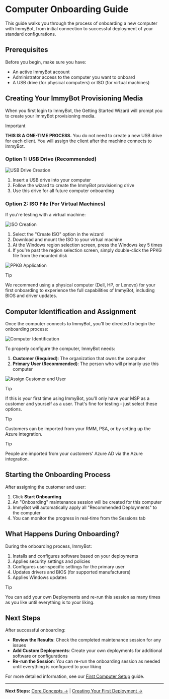 # Computer Onboarding Guide

This guide walks you through the process of onboarding a new computer with ImmyBot, from initial connection to successful deployment of your standard configurations.

## Prerequisites

Before you begin, make sure you have:
- An active ImmyBot account
- Administrator access to the computer you want to onboard
- A USB drive (for physical computers) or ISO (for virtual machines)

## Creating Your ImmyBot Provisioning Media

When you first login to ImmyBot, the Getting Started Wizard will prompt you to create your ImmyBot provisioning media.

> [!IMPORTANT]
> **THIS IS A ONE-TIME PROCESS.** You do not need to create a new USB drive for each client. You will assign the client after the machine connects to ImmyBot.

### Option 1: USB Drive (Recommended)

![USB Drive Creation](https://user-images.githubusercontent.com/1424395/173570369-b7a69a46-95b8-4a85-a4f9-9a4dda57b7e7.png)

1. Insert a USB drive into your computer
2. Follow the wizard to create the ImmyBot provisioning drive
3. Use this drive for all future computer onboarding

### Option 2: ISO File (For Virtual Machines)

If you're testing with a virtual machine:

![ISO Creation](https://user-images.githubusercontent.com/1424395/173570635-c50681ea-5612-4326-8203-c0de62e2c154.png)

1. Select the "Create ISO" option in the wizard
2. Download and mount the ISO to your virtual machine
3. At the Windows region selection screen, press the Windows key 5 times
4. If you're past the region selection screen, simply double-click the PPKG file from the mounted disk

![PPKG Application](https://user-images.githubusercontent.com/1424395/173571790-482162a3-a655-42ce-8d06-8dcd6ae973e8.png)

> [!TIP]
> We recommend using a physical computer (Dell, HP, or Lenovo) for your first onboarding to experience the full capabilities of ImmyBot, including BIOS and driver updates.

## Computer Identification and Assignment

Once the computer connects to ImmyBot, you'll be directed to begin the onboarding process:

![Computer Identification](https://user-images.githubusercontent.com/1424395/173592966-cb7d3ccd-098c-4940-bfa0-a435ca68d513.png)

To properly configure the computer, ImmyBot needs:

1. **Customer (Required)**: The organization that owns the computer
2. **Primary User (Recommended)**: The person who will primarily use this computer

![Assign Customer and User](https://user-images.githubusercontent.com/1424395/173594097-f975123b-217f-42ef-aa47-2b816a5593b6.png)

> [!TIP]
> If this is your first time using ImmyBot, you'll only have your MSP as a customer and yourself as a user. That's fine for testing - just select these options.

> [!TIP]
> Customers can be imported from your RMM, PSA, or by setting up the Azure integration.

> [!TIP]
> People are imported from your customers' Azure AD via the Azure integration.

## Starting the Onboarding Process

After assigning the customer and user:

1. Click **Start Onboarding**
2. An "Onboarding" maintenance session will be created for this computer
3. ImmyBot will automatically apply all "Recommended Deployments" to the computer
4. You can monitor the progress in real-time from the Sessions tab

## What Happens During Onboarding?

During the onboarding process, ImmyBot:

1. Installs and configures software based on your deployments
2. Applies security settings and policies
3. Configures user-specific settings for the primary user
4. Updates drivers and BIOS (for supported manufacturers)
5. Applies Windows updates

> [!TIP]
> You can add your own Deployments and re-run this session as many times as you like until everything is to your liking.

## Next Steps

After successful onboarding:

- **Review the Results**: Check the completed maintenance session for any issues
- **Add Custom Deployments**: Create your own deployments for additional software or configurations
- **Re-run the Session**: You can re-run the onboarding session as needed until everything is configured to your liking

For more detailed information, see our [First Computer Setup](first-computer-setup.md) guide.

---

**Next Steps:** [Core Concepts →](core-concepts.md) | [Creating Your First Deployment →](creating-deployments.md)

